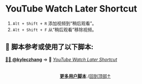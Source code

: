 <a id="top"></a>

<!--NAVIGATION-->
<!--NAVIGATION-END-->
<!--SHIELDS-->
<!--SHIELDS-END-->
<!--HISTORY-->
<!--HISTORY-END-->
<!--TEXT-->

# YouTube Watch Later Shortcut

1. `Alt + Shift + R` 添加视频到“稍后观看”。
2. `Alt + Shift + F` 从“稍后观看”移除视频。

<!--AUTHORS-->
## 💖 脚本参考或使用了以下脚本:
[🧑‍💻 **@kyleczhang**](https://github.com/kyleczhang) ⇒ 📜 _[YouTube Watch Later Shortcut](https://github.com/kyleczhang/tampermonkey-scripts/blob/main/youtube-watch-later-shortcut.js)_
<!--AUTHORS-END-->
<!--SCREENSHOT-->

<!--SCREENSHOT-END-->
<!--TEXT-END-->

<!--RELATED-->
<!--RELATED-END-->
<!--HELP-->
<!--HELP-END-->
<!--FOOTER-->

<img height="6px" width="100%" src="https://media.chatgptautorefresh.com/images/separators/gradient-aqua.png?latest">
<center><div align="center"><p><a href="https://github.com/ChinaGodMan/UserScripts#readme"><strong>更多用户脚本</strong></a> /<a href="#top">回到顶部↑</a></p></div></center>

<!--FOOTER--END-->
